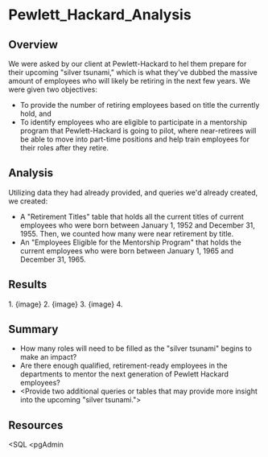 # Pewlett_Hackard_Analysis

## Overview
We were asked by our client at Pewlett-Hackard to hel them prepare for their upcoming "silver tsunami," which is what they've dubbed the massive amount of employees who will likely be retiring in the next few years. We were given two objectives: 
  * To provide the number of retiring employees based on title the currently hold, and 
  * To identify employees who are eligible to participate in a mentorship program that Pewlett-Hackard is going to pilot, where near-retirees will be able to move into part-time positions and help train employees for their roles after they retire.

## Analysis
Utilizing data they had already provided, and queries we'd already created, we created:

* A "Retirement Titles" table that holds all the current titles of current employees who were born between January 1, 1952 and December 31, 1955. Then, we counted how many were near retirement by title.
* An "Employees Eligible for the Mentorship Program" that holds the current employees who were born between January 1, 1965 and December 31, 1965. 

## Results
<Provide a bulleted list with four major points from the two analysis deliverables.> 
<Use images as support where needed.>
1. {image}
2. {image}
3. {image}
4.
  
## Summary
  * How many roles will need to be filled as the "silver tsunami" begins to make an impact?
  * Are there enough qualified, retirement-ready employees in the departments to mentor the next generation of Pewlett Hackard employees?
  * <Provide two additional queries or tables that may provide more insight into the upcoming "silver tsunami.">

## Resources
<SQL
<pgAdmin
